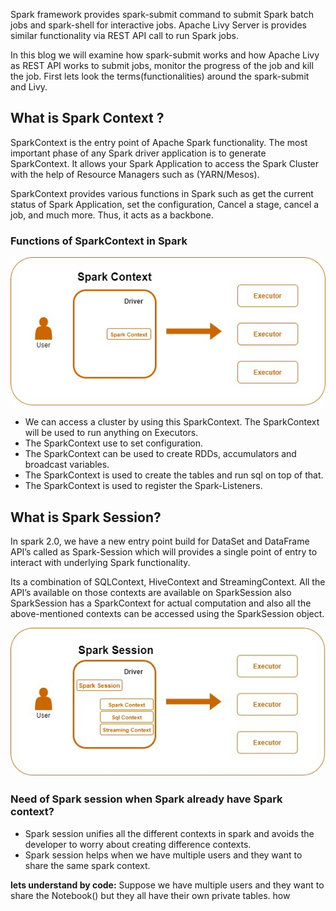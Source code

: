 Spark framework provides spark-submit command to submit Spark batch jobs and spark-shell for interactive jobs.  Apache Livy Server is provides similar functionality via REST API call to run Spark jobs.

In this blog we will examine how spark-submit works and how Apache Livy as REST API works to submit jobs, monitor the progress of the job and kill the job. First lets look the terms(functionalities) around the spark-submit and Livy.

## What is Spark Context ?
SparkContext is the entry point of Apache Spark functionality. The most important phase of any Spark driver application is to generate SparkContext. It allows your Spark Application to access the Spark Cluster with the help of Resource Managers such as (YARN/Mesos).

SparkContext provides various functions in Spark such as get the current status of Spark Application, set the configuration, Cancel a stage, cancel a job, and much more. Thus, it acts as a backbone.

### Functions of SparkContext in Spark

![Spark](https://github.com/gurditsingh/blog/blob/gh-pages/_screenshots/sep5_sparkcontext.jpg?raw=true)

 - We can access a cluster by using this SparkContext. The SparkContext will be used to run anything on Executors.
 - The SparkContext use to set configuration.
 - The SparkContext can be used to create RDDs, accumulators and broadcast variables.
 - The SparkContext is used to create the tables and run sql on top of that.
 - The SparkContext is used to register the Spark-Listeners.

## What is Spark Session?
In spark 2.0, we have a new entry point build for DataSet and DataFrame API’s called as Spark-Session which will provides a single point of entry to interact with underlying Spark functionality.

Its a combination of SQLContext, HiveContext and StreamingContext. All the API’s available on those contexts are available on SparkSession also SparkSession has a SparkContext for actual computation and also all the above-mentioned contexts can be accessed using the SparkSession object.

![Spark](https://github.com/gurditsingh/blog/blob/gh-pages/_screenshots/sep5_spark_session.jpg?raw=true)

### Need of Spark session when Spark already have Spark context?

 - Spark session unifies all the different contexts in spark and avoids the developer to worry about creating difference contexts.
 - Spark session helps when we have multiple users and they want to share the same spark context.

**lets understand by code:**
Suppose we have multiple users and they want to share the Notebook() but they all have their own private tables. how 

<!--stackedit_data:
eyJoaXN0b3J5IjpbLTE0MzEyNjA2MzMsLTEwODA3NDU5MzIsLT
E3MDk3OTg4NzYsLTEyNTIxMTU0MDIsLTE4NjkzNDgyNTIsLTI4
MDEwMDA1NiwtMTI0MzUzMDg1NiwtMjY3OTM1ODMxLDExMTEzND
M4NzgsMTQ0MjA1MTE3NywtNjM4MTQ2NDMsLTc2NDE4NjY2Mywy
Njk1MzUzMzYsLTgwMDM2Nzg3LDE1NDAyNzY1NDksMTY3Mzg4NT
A3NywtMzY2NTA5NTE4LC0xNTE3MTA1MTY2LC01Njc4MTA3NDYs
MTMzMDExMTc1XX0=
-->
